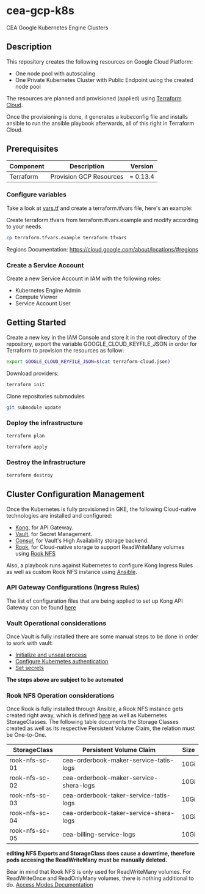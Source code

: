 # cea-gcp-k8s
CEA Google Kubernetes Engine Clusters

## Description

This repository creates the following resources on Google Cloud Platform:
- One node pool with autoscaling
- One Private Kubernetes Cluster with Public Endpoint using the created node pool

The resources are planned and provisioned (applied) using [Terraform Cloud](https://app.terraform.io/app/MasterVentures).

Once the provisioning is done, it generates a kubeconfig file and installs ansible to run the ansible playbook afterwards,
all of this right in Terraform Cloud.

## Prerequisites

| Component | Description | Version |
| --- | --- | --- |
| Terraform | Provision GCP Resources | = 0.13.4 |

### Configure variables

Take a look at [vars.tf](vars.tf) and create a terraform.tfvars file, here's an example:

Create terraform.tfvars from terraform.tfvars.example and modify according to your needs.

```bash
cp terraform.tfvars.example terraform.tfvars
```

Regions Documentation: https://cloud.google.com/about/locations/#regions

### Create a Service Account

Create a new Service Account in IAM with the following roles:
- Kubernetes Engine Admin
- Compute Viewer
- Service Account User

## Getting Started

Create a new key in the IAM Console and store it in the root directory of the repository, export the variable GOOGLE_CLOUD_KEYFILE_JSON in order for Terraform to provision the resources as follow:

```bash
export GOOGLE_CLOUD_KEYFILE_JSON=$(cat terraform-cloud.json)
```

Download providers:

```bash
terraform init
```
Clone repositories submodules

```bash
git submodule update
```

### Deploy the infrastructure

```bash
terraform plan
```

```bash
terraform apply
```

### Destroy the infrastructure

```bash
terraform destroy
```

## Cluster Configuration Management

Once the Kubernetes is fully provisioned in GKE, the following Cloud-native technologies are installed and configured:
- [Kong](https://konghq.com), for API Gateway.
- [Vault](https://www.vaultproject.io), for Secret Management.
- [Consul](https://www.consul.io), for Vault's High Availability storage backend.
- [Rook](https://rook.io/), for Cloud-native storage to support ReadWriteMany volumes using [Rook NFS](https://rook.io/docs/rook/v1.5/nfs.html)

Also, a playbook runs against Kubernetes to configure Kong Ingress Rules as well as custom Rook NFS instance using [Ansible](https://www.ansible.com).

### API Gateway Configurations (Ingress Rules)

The list of configuration files that are being applied to set up Kong API Gateway can be found [here](ansible/playbooks/roles/install-k4k8s/files/ingress)

### Vault Operational considerations

Once Vault is fully installed there are some manual steps to be done in order to work with vault:

- [Initialize and unseal process](https://learn.hashicorp.com/tutorials/vault/kubernetes-raft-deployment-guide?in=vault/kubernetes#initialize-and-unseal-vault)
- [Configure Kubernetes authentication](https://learn.hashicorp.com/tutorials/vault/kubernetes-sidecar#configure-kubernetes-authentication)
- [Set secrets](https://learn.hashicorp.com/tutorials/vault/kubernetes-sidecar#set-a-secret-in-vault)


**The steps above are subject to be automated**

### Rook NFS Operation considerations

Once Rook is fully installed through Ansible, a Rook NFS instance gets created right away, which is defined [here](ansible/playbooks/roles/install-rook/files/nfs/nfs.yml) as well as Kubernetes StorageClasses. The following table documents the Storage Classes created as well as its respective Persistent Volume Claim, the relation must be One-to-One.

| StorageClass | Persistent Volume Claim | Size |
| --- | --- | --- |
| rook-nfs-sc-01 | cea-orderbook-maker-service-tatis-logs | 10Gi |
| rook-nfs-sc-02 | cea-orderbook-maker-service-shera-logs | 10Gi |
| rook-nfs-sc-03 | cea-orderbook-taker-service-tatis-logs | 10Gi |
| rook-nfs-sc-04 | cea-orderbook-taker-service-shera-logs | 10Gi |
| rook-nfs-sc-05 | cea-billing-service-logs | 10Gi |

**editing NFS Exports and StorageClass does cause a downtime, therefore pods accesing the ReadWriteMany must be manually deleted.**

Bear in mind that Rook NFS is only used for ReadWriteMany volumes. For ReadWriteOnce and ReadOnlyMany volumes, there is nothing additional to do. [Access Modes Documentation](https://cloud.google.com/kubernetes-engine/docs/concepts/persistent-volumes#access_modes)
